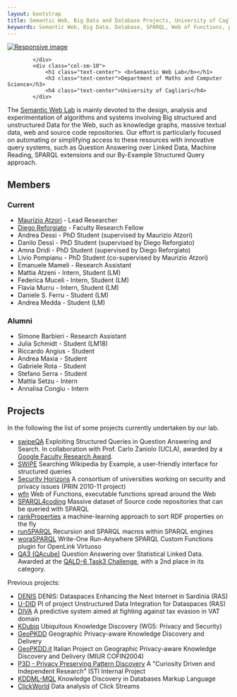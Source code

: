 ```yaml
---
layout: bootstrap
title: Semantic Web, Big Data and Database Projects, University of Cagliari, Italy
keywords: Semantic Web, Big Data, Database, SPARQL, Web of Functions, projects, research, Maurizio Atzori
---
```


<div class="row">
			<div class="col-sm-2">
				<a href="http://lod-cloud.net/versions/2014-08-30/lod-cloud.svg"><img src="http://lod-cloud.net/versions/2014-08-30/lod-cloud.svg" class="img-responsive img-rounded center-block" alt="Responsive image"></a>
			
			</div>
 			<div class="col-sm-10">
				<h1 class="text-center"> <b>Semantic Web Lab</b></h1>
				<h3 class="text-center">Department of Maths and Computer Science</h3>
				<h4 class="text-center">University of Cagliari</h4>
			</div>
</div>

The [Semantic Web Lab](http://webofcode.org/lab/) is mainly devoted to the design, analysis and experimentation of algorithms and systems involving Big structured and unstructured Data for the Web, such as knowledge graphs, massive textual data, web and source code repositories.
Our effort is particularly focused on automating or simplifying access to these resources with innovative query systems, such as Question Answering over Linked Data, Machine Reading, SPARQL extensions and our By-Example Structured Query approach.



Members
------

### Current

 - [Maurizio Atzori](http://swlab.unica.it/atzori) - Lead Researcher
 - [Diego Reforgiato](http://swlab.unica.it/reforgiato) - Faculty Research Fellow
 - Andrea Dessi - PhD Student (supervised by Maurizio Atzori)
 - Danilo Dessì - PhD Student (supervised by Diego Reforgiato)
 - Amna Dridi - PhD Student (supervised by Diego Reforgiato)
 - Livio Pompianu - PhD Student (co-supervised by Maurizio Atzori)
 - Emanuele Mameli - Research Assistant
 - Mattia Atzeni - Intern, Student (LM)
 - Federica Muceli - Intern, Student (LM)
 - Flavia Murru - Intern, Student (LM)
 - Daniele S. Ferru - Student (LM)
 - Andrea Medda - Student (LM)
  
### Alumni

 - Simone Barbieri - Research Assistant
 - Julia Schmidt - Student (LM18)
 - Riccardo Angius - Student
 - Andrea Maxia - Student
 - Gabriele Rota - Student
 - Stefano Serra - Student
 - Mattia Setzu - Intern
 - Annalisa Congiu - Intern


Projects
--------
In the following the list of some projects currently undertaken by our lab.

 - [swipeQA]() Exploiting Structured Queries in Question Answering and Search. In collaboration with Prof. Carlo Zaniolo (UCLA), awarded by a [Google Faculty Research Award](http://googleresearch.blogspot.com/2015/02/google-faculty-research-awards-winter.html).
 - [SWiPE](http://atzori.webofcode.org/projects/swipe) Searching Wikipedia by Example, a user-friendly interface for structured queries
 - [Security Horizons](http://atzori.webofcode.org/projects/http://tcs.unica.it/projects/security-horizons) A consortium of universities working on security and privacy issues (PRIN 2010-11 project)
 - [wfn](wfn) Web of Functions, executable functions spread around the Web
 - [SPARQL4coding](http://atzori.webofcode.org/projects/SPARQL4coding) Massive dataset of Source code repositories that can be queried with SPARQL
 - [rankProperties](http://atzori.webofcode.org/projects/rankProperties) a machine-learning approach to sort RDF properties on the fly
 - [runSPARQL](http://atzori.webofcode.org/projects/runSPARQL) Recursion and SPARQL macros within SPARQL engines
 - [woraSPARQL](http://atzori.webofcode.org/projects/woraSPARQL) Write-One Run-Anywhere SPARQL Custom Functions plugin for OpenLink Virtuoso
 - [QA3 (QAcube)](http://qa3.link) Question Answering over Statistical Linked Data. Awarded at the [QALD-6 Task3 Challenge](http://qald.sebastianwalter.org/index.php?x=challenge&q=6), with a 2nd place in its category. 
 
Previous projects:

 - [DENIS]() 
DENIS: Dataspaces Enhancing the Next Internet in Sardinia (RAS)
 - [U-DID]()
PI of project Unstructured Data Integration for Dataspaces (RAS)
 - [DIVA](http://kdd.isti.cnr.it/project/diva)
A predictive system aimed at fighting against tax evasion in VAT domain
 - [KDubiq](http://www.kdubiq.org/kdubiq/control/research_areas#wg5)
Ubiquitous Knowledge Discovery (WG5: Privacy and Security)
 - [GeoPKDD](http://www.geopkdd.eu/)
Geographic Privacy-aware Knowledge Discovery and Delivery
 - [GeoPKDD.it](http://geopkdd.di.unipi.it/)
Italian Project on Geographic Privacy-aware Knowledge Discovery and Delivery (MIUR COFIN2004)
 - [P3D - Privacy Preserving Pattern Discovery](http://www-kdd.isti.cnr.it/p3d/)
A "Curiosity Driven and Independent Research" ISTI Internal Project
 - [KDDML-MQL](http://kdd.di.unipi.it/kddml/)
Knowledge Discovery in Databases Markup Language
 - [ClickWorld]()
Data analysis of Click Streams


